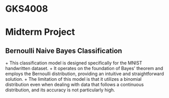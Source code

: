 # GKS4008
<H1>Midterm Project</H1>
<H2>Bernoulli Naive Bayes Classification</H2>
+ This classification model is designed specifically for the MNIST handwritten dataset.
+ It operates on the foundation of Bayes' theorem and employs the Bernoulli distribution, providing an intuitive and straightforward solution.
+ The limitation of this model is that it utilizes a binomial distribution even when dealing with data that follows a continuous distribution, and its accuracy is not particularly high.

